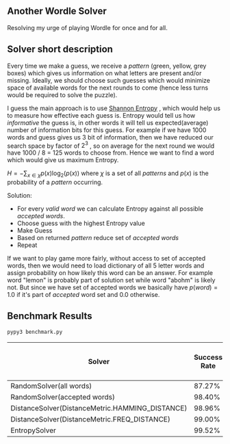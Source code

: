 ## Another Wordle Solver

Resolving my urge of playing Wordle for once and for all.
## Solver short description

Every time we make a guess, we receive a *pattern* (green, yellow, grey boxes) which gives us information on what letters are present and/or missing. Ideally, we should choose such guesses which would minimize space of available words for the next rounds to come (hence less turns would be required to solve the puzzle). 

I guess the main approach is to use [Shannon Entropy](https://en.wikipedia.org/wiki/Entropy_(information_theory)) , which would help us to measure how effective each guess is. Entropy would tell us how *informative* the guess is, in other words it will tell us expected(average) number of information bits for this guess. For example if we have 1000 words and guess gives us 3 bit of information, then we have reduced our search space by factor of $2^3$ , so on average for the next round we would have 1000 / 8 = 125 words to choose from. Hence we want to find a word which would give us maximum Entropy. 

$H = -\sum_{x\in\chi} p\left(x\right) \log_2(p\left(x\right))$ where $\chi$ is a set of all *patterns* and $p(x)$ is the probability of a *pattern* occurring.

Solution:
- For every *valid word* we can calculate Entropy against all possible *accepted words*.
- Choose guess with the highest Entropy value
- Make Guess
- Based on returned *pattern* reduce set of *accepted words* 
- Repeat

If we want to play game more fairly, without access to set of accepted words,  then we would need to load dictionary of all 5 letter words and assign probability on how likely this word can be an answer.  For example word "lemon" is probably part of solution set while word "abohm" is likely not. But since we have set of accepted words we basically have $p(word) = 1.0$ if it's part of *accepted* word set and 0.0 otherwise.

## Benchmark Results

```bash
pypy3 benchmark.py
```
| Solver | Success Rate | Average Score (Success only) |
| --- | --- | --- |
| RandomSolver(all words) | 87.27% | 4.64 |
| RandomSolver(accepted words) | 98.40% | 4.00 |
| DistanceSolver(DistanceMetric.HAMMING_DISTANCE) | 98.96% | 3.89 |
| DistanceSolver(DistanceMetric.FREQ_DISTANCE) | 99.00% | 3.72 |
| EntropySolver | 99.52% | 3.55 |